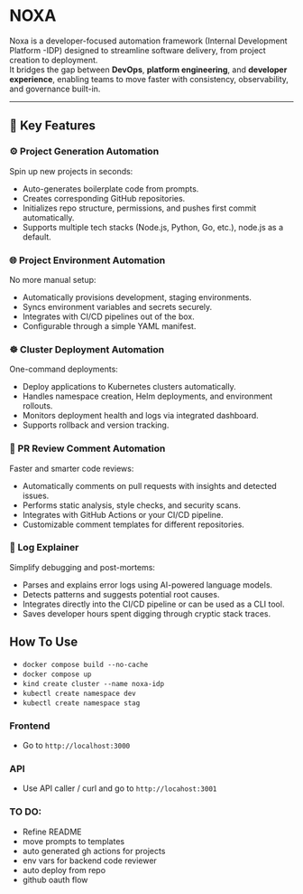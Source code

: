 # NOXA

Noxa is a developer-focused automation framework (Internal Development Platform -IDP) designed to streamline software delivery, from project creation to deployment.  
It bridges the gap between **DevOps**, **platform engineering**, and **developer experience**, enabling teams to move faster with consistency, observability, and governance built-in.

---

## 🚀 Key Features

### ⚙️ Project Generation Automation
Spin up new projects in seconds:
- Auto-generates boilerplate code from prompts.
- Creates corresponding GitHub repositories.
- Initializes repo structure, permissions, and pushes first commit automatically.
- Supports multiple tech stacks (Node.js, Python, Go, etc.), node.js as a default.

### 🌐 Project Environment Automation
No more manual setup:
- Automatically provisions development, staging environments.
- Syncs environment variables and secrets securely.
- Integrates with CI/CD pipelines out of the box.
- Configurable through a simple YAML manifest.

### ☸️ Cluster Deployment Automation
One-command deployments:
- Deploy applications to Kubernetes clusters automatically.
- Handles namespace creation, Helm deployments, and environment rollouts.
- Monitors deployment health and logs via integrated dashboard.
- Supports rollback and version tracking.

### 🤖 PR Review Comment Automation
Faster and smarter code reviews:
- Automatically comments on pull requests with insights and detected issues.
- Performs static analysis, style checks, and security scans.
- Integrates with GitHub Actions or your CI/CD pipeline.
- Customizable comment templates for different repositories.

### 🧠 Log Explainer
Simplify debugging and post-mortems:
- Parses and explains error logs using AI-powered language models.
- Detects patterns and suggests potential root causes.
- Integrates directly into the CI/CD pipeline or can be used as a CLI tool.
- Saves developer hours spent digging through cryptic stack traces.

## How To Use

* `docker compose build --no-cache`
* `docker compose up`
* `kind create cluster --name noxa-idp`
* `kubectl create namespace dev`
* `kubectl create namespace stag`

### Frontend
- Go to `http://localhost:3000`

### API
- Use API caller / curl and go to `http://locahost:3001`

### TO DO:
* Refine README
* move prompts to templates
* auto generated gh actions for projects
* env vars for backend code reviewer
* auto deploy from repo
* github oauth flow